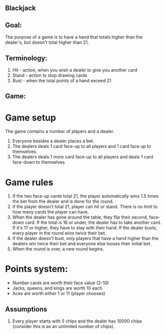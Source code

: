 ## Blackjack

## Goal:
The purpose of a game is to have a hand that totals higher than the dealer's, but doesn't total higher than 21.

## Terminology:
1. Hit - action, when you wish a dealer to give you another card
2. Stand - action to stop drawing cards
3. Bust - when the total points of a hand exceed 21

## Game:
# Game setup

The game contains a number of players and a dealer.

1. Everyone besides a dealer places a bet.
2. The dealers deals 1 card face-up to all players and 1 card face up to themselves.
3. The dealers deals 1 more card face-up to all players and deals 1 card face-down to themselves.

# Game rules

1. If the two face-up cards total 21, the player automatically wins 1.5 times the bet from the dealer and is done for the round.
2. If the player doesn't total 21, player can hit or stand. There is no limit to how many cards the player can have.
3. When the dealer has gone around the table, they flip their second, face-down card. If the total is 16 or under, the dealer has to take another card. If it's 17 or higher, they have to stay with their hand. If the dealer busts, every player in the round wins twice their bet.
4. If the dealer doesn't bust, only players that have a hand higher than the dealers win twice their bet and everyone else looses their initial bet.
5. When the round is over, a new round begins.

# Points system:
-   Number cards are worth their face value (2-10) 
-	Jacks, queens, and kings are worth 10 each
-	Aces are worth either 1 or 11 (player chooses)

## Assumptions

1. Every player starts with 5 chips and the dealer has 10000 chips (consider this is as an unlimited number of chips).
